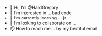 - 👋 Hi, I’m @HardGregory
- 👀 I’m interested in ... bad code
- 🌱 I’m currently learning ... js
- 💞️ I’m looking to collaborate on ... 
- 📫 How to reach me ... by my beutiful email

<!---
HardGregory/HardGregory is a ✨ special ✨ repository because its `README.md` (this file) appears on your GitHub profile.
You can click the Preview link to take a look at your changes.
--->
